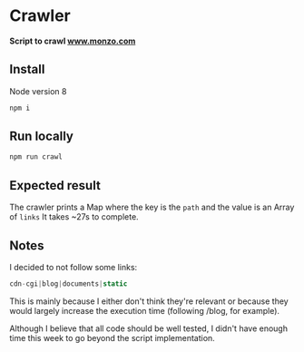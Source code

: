 # Crawler

**Script to crawl www.monzo.com**


## Install
Node version 8

```bash
npm i
```


## Run locally
```bash
npm run crawl
```

## Expected result
The crawler prints a Map where the key is the `path` and the value is an Array of `links`
It takes ~27s to complete.

## Notes

I decided to not follow some links:

```javascript
cdn-cgi|blog|documents|static
```
This is mainly because I either don't think they're relevant or because they would largely increase the execution time (following /blog, for example). 

Although I believe that all code should be well tested, I didn't have enough time this week to go beyond the script implementation.


